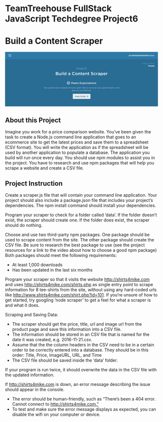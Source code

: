 # TeamTreehouse FullStack JavaScript Techdegree Project6
# Build a Content Scraper
![alt text](https://github.com/newKeating/FS-techdegree-project6-Build-a-Content-Scraper/blob/master/Project6-Pass-Confirmed.png)

## About this Project

Imagine you work for a price comparison website. You’ve been given the task to create a Node.js command line application that goes to an ecommerce site to get the latest prices and save them to a spreadsheet (CSV format). You will write the application as if the spreadsheet will be used by another application to populate a database. The application you build will run once every day. You should use npm modules to assist you in the project. You have to research and use npm packages that will help you scrape a website and create a CSV file.

## Project Instruction

Create a scraper.js file that will contain your command line application. Your project should also include a package.json file that includes your project’s dependencies. The npm install command should install your dependencies.

Program your scraper to check for a folder called ‘data’. If the folder doesn’t exist, the scraper should create one. If the folder does exist, the scraper should do nothing.

Choose and use two third-party npm packages. One package should be used to scrape content from the site. The other package should create the CSV file. Be sure to research the best package to use (see the project resources for a link to the video about how to choose a good npm package) Both packages should meet the following requirements:

- At least 1,000 downloads
- Has been updated in the last six months

Program your scraper so that it visits the website http://shirts4mike.com and uses http://shirts4mike.com/shirts.php as single entry point to scrape information for 8 tee-shirts from the site, without using any hard-coded urls like http://www.shirts4mike.com/shirt.php?id=101. If you’re unsure of how to get started, try googling ‘node scraper’ to get a feel for what a scraper is and what it does.

Scraping and Saving Data:

- The scraper should get the price, title, url and image url from the product page and save this information into a CSV file.
- The information should be stored in an CSV file that is named for the date it was created, e.g. 2016-11-21.csv.
- Assume that the the column headers in the CSV need to be in a certain order to be correctly entered into a database. They should be in this order: Title, Price, ImageURL, URL, and Time
- The CSV file should be saved inside the ‘data’ folder.

If your program is run twice, it should overwrite the data in the CSV file with the updated information.

If http://shirts4mike.com is down, an error message describing the issue should appear in the console.

- The error should be human-friendly, such as “There’s been a 404 error. Cannot connect to http://shirts4mike.com.”
- To test and make sure the error message displays as expected, you can disable the wifi on your computer or device.